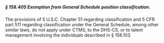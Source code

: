 ##### § 158.405 Exemption from General Schedule position classification. #####

The provisions of 5 U.S.C. Chapter 51 regarding classification and 5 CFR part 511 regarding classification under the General Schedule, among other similar laws, do not apply under CTMS, to the DHS-CS, or to talent management involving the individuals described in § 158.103.